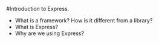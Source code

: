 #Introduction to Express.

* What is a framework? How is it different from a library?
* What is Express?
* Why are we using Express?